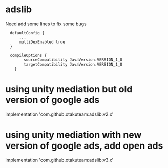 # adslib

Need add some lines to fix some bugs

      defaultConfig {
          ...
          multiDexEnabled true
      }

      compileOptions {
            sourceCompatibility JavaVersion.VERSION_1_8
            targetCompatibility JavaVersion.VERSION_1_8
        }
        
        
 # using unity mediation but old version of google ads
 implementation 'com.github.otakuteam:adslib:v2.x'
 
 # using unity mediation with new version of google ads, add open ads
 implementation 'com.github.otakuteam:adslib:v3.x'

